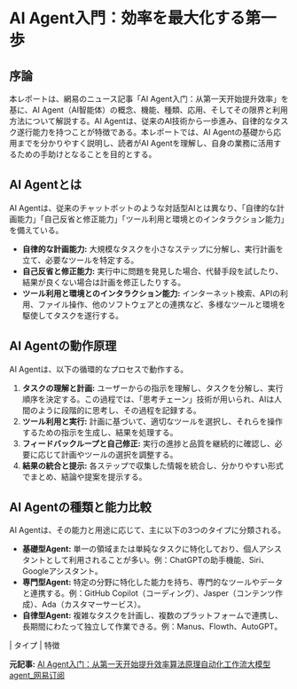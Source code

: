 # AI Agent入門：効率を最大化する第一歩

## 序論

本レポートは、網易のニュース記事「AI Agent入门：从第一天开始提升效率」を基に、AI Agent（AI智能体）の概念、機能、種類、応用、そしてその限界と利用方法について解説する。AI Agentは、従来のAI技術から一歩進み、自律的なタスク遂行能力を持つことが特徴である。本レポートでは、AI Agentの基礎から応用までを分かりやすく説明し、読者がAI Agentを理解し、自身の業務に活用するための手助けとなることを目的とする。

## AI Agentとは

AI Agentは、従来のチャットボットのような対話型AIとは異なり、「自律的な計画能力」「自己反省と修正能力」「ツール利用と環境とのインタラクション能力」を備えている。

* **自律的な計画能力:** 大規模なタスクを小さなステップに分解し、実行計画を立て、必要なツールを特定する。
* **自己反省と修正能力:** 実行中に問題を発見した場合、代替手段を試したり、結果が良くない場合は計画を修正したりする。
* **ツール利用と環境とのインタラクション能力:** インターネット検索、APIの利用、ファイル操作、他のソフトウェアとの連携など、多様なツールと環境を駆使してタスクを遂行する。

## AI Agentの動作原理

AI Agentは、以下の循環的なプロセスで動作する。

1. **タスクの理解と計画:** ユーザーからの指示を理解し、タスクを分解し、実行順序を決定する。この過程では、「思考チェーン」技術が用いられ、AIは人間のように段階的に思考し、その過程を記録する。
2. **ツール利用と実行:** 計画に基づいて、適切なツールを選択し、それらを操作するための指示を生成し、結果を処理する。
3. **フィードバックループと自己修正:** 実行の進捗と品質を継続的に確認し、必要に応じて計画やツールの選択を調整する。
4. **結果の統合と提示:** 各ステップで収集した情報を統合し、分かりやすい形式でまとめ、結論や提案を提示する。

## AI Agentの種類と能力比較

AI Agentは、その能力と用途に応じて、主に以下の3つのタイプに分類される。

* **基礎型Agent:** 単一の領域または単純なタスクに特化しており、個人アシスタントとして利用されることが多い。例：ChatGPTの助手機能、Siri、Googleアシスタント。
* **専門型Agent:** 特定の分野に特化した能力を持ち、専門的なツールやデータと連携する。例：GitHub Copilot（コーディング）、Jasper（コンテンツ作成）、Ada（カスタマーサービス）。
* **自律型Agent:** 複雑なタスクを計画し、複数のプラットフォームで連携し、長期間にわたって独立して作業できる。例：Manus、Flowth、AutoGPT。

| タイプ | 特徴 

**元記事:** [AI Agent入门：从第一天开始提升效率算法原理自动化工作流大模型agent_网易订阅](https://www.163.com/dy/article/JRBC4NKG052182A1.html)